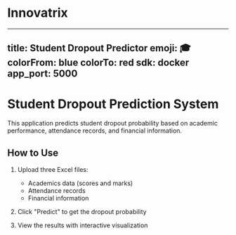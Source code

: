 # Innovatrix
---
title: Student Dropout Predictor
emoji: 🎓
colorFrom: blue
colorTo: red
sdk: docker
app_port: 5000
---

# Student Dropout Prediction System

This application predicts student dropout probability based on academic performance, attendance records, and financial information.

## How to Use

1. Upload three Excel files:
   - Academics data (scores and marks)
   - Attendance records 
   - Financial information

2. Click "Predict" to get the dropout probability

3. View the results with interactive visualization
